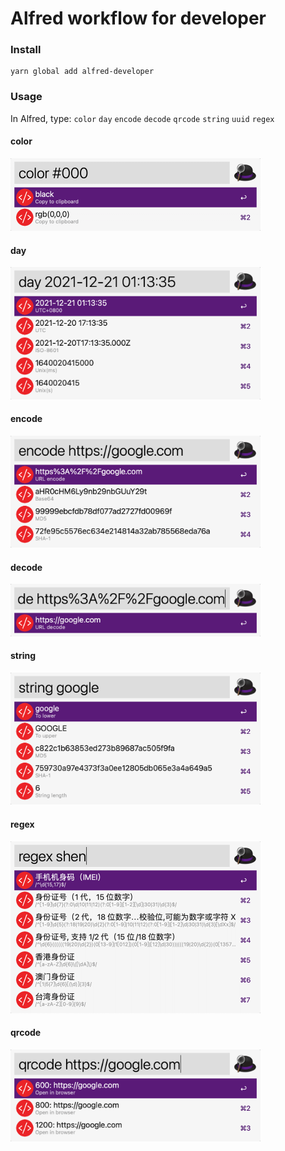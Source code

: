 # Alfred workflow for developer

### Install

```shell
yarn global add alfred-developer
```

### Usage

In Alfred, type: `color` `day` `encode` `decode` `qrcode` `string` `uuid` `regex`

#### color

<img src="img/color.png" width="400" height="auto" />

#### day

<img src="img/day.png" width="400" height="auto" />

#### encode

<img src="img/encode.png" width="400" height="auto" />

#### decode

<img src="img/decode.png" width="400" height="auto" />

#### string

<img src="img/string.png" width="400" height="auto" />

#### regex

<img src="img/regex.png" width="400" height="auto" />

#### qrcode

<img src="img/qrcode.png" width="400" height="auto" />
